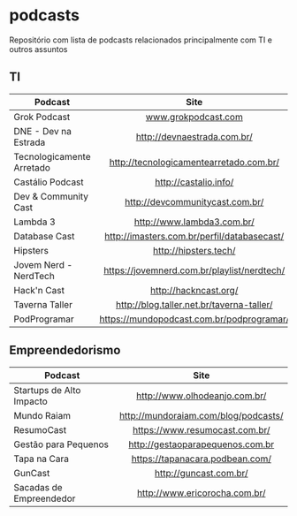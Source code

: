 # podcasts
Repositório com lista de podcasts relacionados principalmente com TI e outros assuntos

## TI
|Podcast                   | Site                                       |
|--------------------------|:------------------------------------------:|
|Grok Podcast              |www.grokpodcast.com                         |
|DNE - Dev na Estrada      |http://devnaestrada.com.br/                 |
|Tecnologicamente Arretado |http://tecnologicamentearretado.com.br/     |
|Castálio Podcast          |http://castalio.info/                       |
|Dev & Community Cast      |http://devcommunitycast.com.br/             |
|Lambda 3                  |http://www.lambda3.com.br/                  |
|Database Cast             |http://imasters.com.br/perfil/databasecast/ |
|Hipsters                  |http://hipsters.tech/                       |
|Jovem Nerd - NerdTech     |https://jovemnerd.com.br/playlist/nerdtech/ |
|Hack'n Cast               |http://hackncast.org/                       |
|Taverna Taller            |http://blog.taller.net.br/taverna-taller/   |
|PodProgramar              |https://mundopodcast.com.br/podprogramar/   |

## Empreendedorismo
|Podcast                   | Site                                       |
|--------------------------|:------------------------------------------:|
|Startups de Alto Impacto  |http://www.olhodeanjo.com.br/               |
|Mundo Raiam               |http://mundoraiam.com/blog/podcasts/        |
|ResumoCast                |https://www.resumocast.com.br/              |
|Gestão para Pequenos      |http://gestaoparapequenos.com.br            |
|Tapa na Cara              |https://tapanacara.podbean.com/             |
|GunCast                   |http://guncast.com.br/                      |
|Sacadas de Empreendedor   |http://www.ericorocha.com.br/               |
